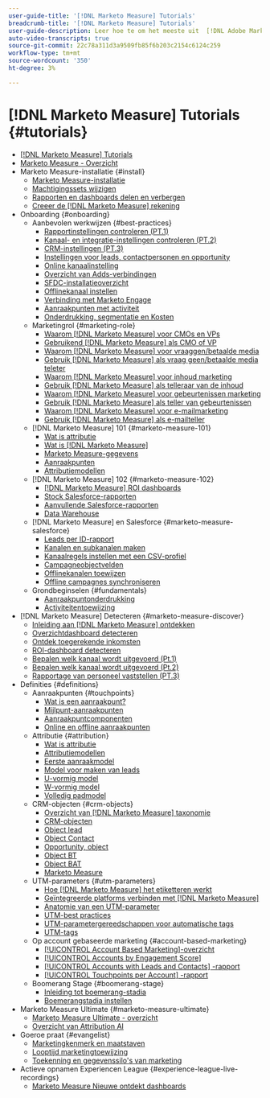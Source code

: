 ```yaml
---
user-guide-title: '[!DNL Marketo Measure] Tutorials'
breadcrumb-title: '[!DNL Marketo Measure] Tutorials'
user-guide-description: Leer hoe te om het meeste uit  [!DNL Adobe Marketo Measure]  (vroeger,  [!DNL Bizible]) te krijgen. Bekijk tutorials over installatie, onboarding, basisprincipes en definities.
auto-video-transcripts: true
source-git-commit: 22c78a311d3a9509fb85f6b203c2154c6124c259
workflow-type: tm+mt
source-wordcount: '350'
ht-degree: 3%

---
```



# [!DNL Marketo Measure] Tutorials {#tutorials}

+ [[!DNL Marketo Measure] Tutorials](overview.md)
+ [Marketo Measure - Overzicht](/help/marketo-measure-overview.md)
+ Marketo Measure-installatie {#install}
   + [Marketo Measure-installatie](/help/installing/install-production.md)
   + [Machtigingssets wijzigen](/help/installing/modify-permission-sets-production.md)
   + [Rapporten en dashboards delen en verbergen](/help/installing/sharing-reports-production.md)
   + [Creeer de  [!DNL Marketo Measure]  rekening](/help/installing/creating-marketo-measure-account-production.md)
+ Onboarding {#onboarding}
   + Aanbevolen werkwijzen {#best-practices}
      + [Rapportinstellingen controleren (PT.1)](/help/onboarding/fundamentals/review-reporting-setting-pt1.md)
      + [Kanaal- en integratie-instellingen controleren (PT.2)](/help/onboarding/fundamentals/channel-integration-settings.md)
      + [CRM-instellingen (PT.3)](/help/onboarding/fundamentals/crm-settings.md)
      + [Instellingen voor leads, contactpersonen en opportunity](/help/onboarding/fundamentals/leads-contacts-opps-settings.md)
      + [Online kanaalinstelling](/help/onboarding/fundamentals/online-channel-setup.md)
      + [Overzicht van Adds-verbindingen](/help/onboarding/fundamentals/ads-connection-overview.md)
      + [SFDC-installatieoverzicht](/help/onboarding/fundamentals/sfdc-installation-overview.md)
      + [Offlinekanaal instellen](/help/onboarding/fundamentals/offline-channel-setup.md)
      + [Verbinding met Marketo Engage](/help/onboarding/fundamentals/connection-with-marketo-engage.md)
      + [Aanraakpunten met activiteit](/help/onboarding/fundamentals/activity-touchpoints.md)
      + [Onderdrukking, segmentatie en Kosten](/help/onboarding/fundamentals/suppression-segmentation-cost.md)
   + Marketingrol {#marketing-role}
      + [Waarom  [!DNL Marketo Measure]  voor CMOs en VPs](/help/onboarding/marketing-role/cmo-and-vp-why.md)
      + [Gebruikend  [!DNL Marketo Measure]  als CMO of VP](/help/onboarding/marketing-role/cmo-and-vp-using.md)
      + [Waarom  [!DNL Marketo Measure]  voor vraaggen/betaalde media](/help/onboarding/marketing-role/demand-gen-why.md)
      + [Gebruik  [!DNL Marketo Measure]  als vraag geen/betaalde media teleter](/help/onboarding/marketing-role/demand-gen-using.md)
      + [Waarom  [!DNL Marketo Measure]  voor inhoud marketing](/help/onboarding/marketing-role/content-marketing-why.md)
      + [Gebruik  [!DNL Marketo Measure]  als telleraar van de inhoud](/help/onboarding/marketing-role/content-marketing-using.md)
      + [Waarom  [!DNL Marketo Measure]  voor gebeurtenissen marketing](/help/onboarding/marketing-role/events-marketing-why.md)
      + [Gebruik  [!DNL Marketo Measure]  als teller van gebeurtenissen](/help/onboarding/marketing-role/events-marketing-using.md)
      + [Waarom  [!DNL Marketo Measure]  voor e-mailmarketing](/help/onboarding/marketing-role/email-marketing-why.md)
      + [Gebruik  [!DNL Marketo Measure]  als e-mailteller](/help/onboarding/marketing-role/email-marketing-using.md)
   + [!DNL Marketo Measure] 101 {#marketo-measure-101}
      + [Wat is attributie](/help/onboarding/marketo-measure-101/what-is-attribution.md)
      + [Wat is  [!DNL Marketo Measure]](/help/onboarding/marketo-measure-101/what-is-marketo-measure.md)
      + [Marketo Measure-gegevens](/help/onboarding/marketo-measure-101/marketo-measure-data.md)
      + [Aanraakpunten](/help/onboarding/marketo-measure-101/touchpoints.md)
      + [Attributiemodellen](/help/onboarding/marketo-measure-101/attribution-models.md)
   + [!DNL Marketo Measure] 102 {#marketo-measure-102}
      + [ [!DNL Marketo Measure]  ROI dashboards](/help/onboarding/marketo-measure-102/roi-dashboards.md)
      + [Stock Salesforce-rapporten](/help/onboarding/marketo-measure-102/stock-salesforce-reports.md)
      + [Aanvullende Salesforce-rapporten](/help/onboarding/marketo-measure-102/addtional-salesforce-reports.md)
      + [Data Warehouse](/help/onboarding/marketo-measure-102/data-warehouse.md)
   + [!DNL Marketo Measure] en Salesforce {#marketo-measure-salesforce}
      + [Leads per ID-rapport](/help/onboarding/marketo-measure-salesforce/leads-by-id-report.md)
      + [Kanalen en subkanalen maken](/help/onboarding/marketo-measure-salesforce/creating-channels-subchannels.md)
      + [Kanaalregels instellen met een CSV-profiel](/help/onboarding/marketo-measure-salesforce/channel-rules-csv.md)
      + [Campagneobjectvelden](/help/onboarding/marketo-measure-salesforce/campaign-object-fields.md)
      + [Offlinekanalen toewijzen](/help/onboarding/marketo-measure-salesforce/mapping-offline-channels.md)
      + [Offline campagnes synchroniseren](/help/onboarding/marketo-measure-salesforce/syncing-offline-campaigns.md)
   + Grondbeginselen {#fundamentals}
      + [Aanraakpuntonderdrukking](/help/onboarding/marketo-measure-salesforce/touchpoint-suppression.md)
      + [Activiteitentoewijzing](/help/onboarding/fundamentals/activities-attribution.md)
+ [!DNL Marketo Measure] Detecteren {#marketo-measure-discover}
   + [Inleiding aan  [!DNL Marketo Measure]  ontdekken](/help/marketo-measure-discover/introduction-to-marketo-measure-discover.md)
   + [Overzichtdashboard detecteren](/help/marketo-measure-discover/2023-discover-overview-dashboard.md)
   + [Ontdek toegerekende inkomsten](/help/marketo-measure-discover/2023-discover-attributed-revenue.md)
   + [ROI-dashboard detecteren](/help/marketo-measure-discover/2023-discover-roi-dashboard.md)
   + [Bepalen welk kanaal wordt uitgevoerd (Pt.1)](/help/marketo-measure-discover/top-of-funnel-reporting.md)
   + [Bepalen welk kanaal wordt uitgevoerd (Pt.2)](/help/marketo-measure-discover/determine-which-channel-is-performing.md)
   + [Rapportage van personeel vaststellen (PT.3)](/help/marketo-measure-discover/build-a-full-funnel-report-pt3.md)
+ Definities {#definitions}
   + Aanraakpunten {#touchpoints}
      + [Wat is een aanraakpunt?](/help/definitions/touchpoints/what-is-a-touchpoint.md)
      + [Mijlpunt-aanraakpunten](/help/definitions/touchpoints/milestone-touchpoints.md)
      + [Aanraakpuntcomponenten](/help/definitions/touchpoints/touchpoint-components.md)
      + [Online en offline aanraakpunten](/help/definitions/touchpoints/online-offline-touchpoints.md)
   + Attributie {#attribution}
      + [Wat is attributie](/help/definitions/attribution/what-is-attribution.md)
      + [Attributiemodellen](/help/definitions/attribution/attribution-models.md)
      + [Eerste aanraakmodel](/help/definitions/attribution/first-touch-model.md)
      + [Model voor maken van leads](/help/definitions/attribution/lead-creation-model.md)
      + [U-vormig model](/help/definitions/attribution/u-shaped-model.md)
      + [W-vormig model](/help/definitions/attribution/w-shaped-model.md)
      + [Volledig padmodel](/help/definitions/attribution/full-path-model.md)
   + CRM-objecten {#crm-objects}
      + [Overzicht van  [!DNL Marketo Measure]  taxonomie](/help/definitions/crm-objects/taxonomy-overview.md)
      + [CRM-objecten](/help/definitions/crm-objects/crm-objects.md)
      + [Object lead](/help/definitions/crm-objects/lead-object.md)
      + [Object Contact](/help/definitions/crm-objects/contact-object.md)
      + [Opportunity, object](/help/definitions/crm-objects/opportunity-object.md)
      + [Object BT](/help/definitions/crm-objects/bt-object.md)
      + [Object BAT](/help/definitions/crm-objects/bat-object.md)
      + [Marketo Measure](/help/definitions/crm-objects/marketo-measure-person.md)
   + UTM-parameters {#utm-parameters}
      + [Hoe  [!DNL Marketo Measure]  het etiketteren werkt](/help/definitions/utm-parameters/how-marketo-measure-tagging-works.md)
      + [Geïntegreerde platforms verbinden met  [!DNL Marketo Measure]](/help/definitions/utm-parameters/connecting-integrated-platforms-with-marketo-measure.md)
      + [Anatomie van een UTM-parameter](/help/definitions/utm-parameters/anatomy-of-a-utm-parameter.md)
      + [UTM-best practices](/help/definitions/utm-parameters/utm-best-practices.md)
      + [UTM-parametergereedschappen voor automatische tags](/help/definitions/utm-parameters/utm-parameter-auto-tagging-tools.md)
      + [UTM-tags](/help/definitions/utm-parameters/utm-tagging.md)
   + Op account gebaseerde marketing {#account-based-marketing}
      + [[!UICONTROL Account Based Marketing]-overzicht](/help/definitions/account-based-marketing/abm-overview.md)
      + [[!UICONTROL Accounts by Engagement Score]](/help/definitions/account-based-marketing/accounts-by-engagement-score.md)
      + [[!UICONTROL Accounts with Leads and Contacts] -rapport](/help/definitions/account-based-marketing/accounts-with-leads-and-contacts.md)
      + [[!UICONTROL Touchpoints per Account] -rapport](/help/definitions/account-based-marketing/touchpoints-per-account-report.md)
   + Boomerang Stage {#boomerang-stage}
      + [Inleiding tot boemerang-stadia](/help/definitions/boomerang-stage/introduction-to-boomerang-stages.md)
      + [Boemerangstadia instellen](/help/definitions/boomerang-stage/setting-up-boomerang-stages.md)
+ Marketo Measure Ultimate {#marketo-measure-ultimate}
   + [Marketo Measure Ultimate - overzicht](/help/marketo-measure-ultimate/overview.md)
   + [Overzicht van Attribution AI](/help/marketo-measure-ultimate/attribution-ai-overview.md)
+ Goeroe praat {#evangelist}
   + [Marketingkenmerk en maatstaven](/help/evangelist-talks/attribution-and-metrics.md)
   + [Looptijd marketingtoewijzing](/help/evangelist-talks/marketing-attribution-maturity.md)
   + [Toekenning en gegevenssilo&#39;s van marketing](/help/evangelist-talks/marketing-attribution-and-data-silos.md)
+ Actieve opnamen Experiencen League {#experience-league-live-recordings}
   + [ Marketo Measure Nieuwe ontdekt dashboards ](https://experienceleague.adobe.com/en/docs/events/experience-league-live-recordings/episodes/exl-live-episode-04-18-24)

